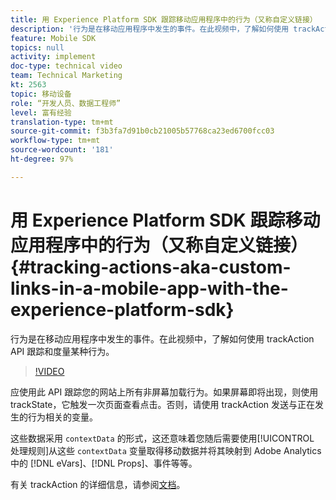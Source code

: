 ```yaml
---
title: 用 Experience Platform SDK 跟踪移动应用程序中的行为（又称自定义链接）
description: '行为是在移动应用程序中发生的事件。在此视频中，了解如何使用 trackAction API 跟踪和度量某种行为。 '
feature: Mobile SDK
topics: null
activity: implement
doc-type: technical video
team: Technical Marketing
kt: 2563
topic: 移动设备
role: “开发人员、数据工程师”
level: 富有经验
translation-type: tm+mt
source-git-commit: f3b3fa7d91b0cb21005b57768ca23ed6700fcc03
workflow-type: tm+mt
source-wordcount: '181'
ht-degree: 97%

---
```



# 用 Experience Platform SDK 跟踪移动应用程序中的行为（又称自定义链接）{#tracking-actions-aka-custom-links-in-a-mobile-app-with-the-experience-platform-sdk}

行为是在移动应用程序中发生的事件。在此视频中，了解如何使用 trackAction API 跟踪和度量某种行为。

>[!VIDEO](https://video.tv.adobe.com/v/26268/?quality=12)

应使用此 API 跟踪您的网站上所有非屏幕加载行为。如果屏幕即将出现，则使用 trackState，它触发一次页面查看点击。否则，请使用 trackAction 发送与正在发生的行为相关的变量。

这些数据采用 `contextData` 的形式，这还意味着您随后需要使用[!UICONTROL 处理规则]从这些 `contextData` 变量取得移动数据并将其映射到 Adobe Analytics 中的 [!DNL eVars]、[!DNL Props]、事件等等。

有关 trackAction 的详细信息，请参阅[文档](https://aep-sdks.gitbook.io/docs/using-mobile-extensions/mobile-core/configuration-reference/mobile-core-api-reference)。
